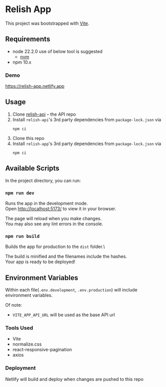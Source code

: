# Relish App

This project was bootstrapped with [Vite](https://github.com/vitejs/vite).

## Requirements

- node 22.2.0 use of below tool is suggested
  - [nvm](https://github.com/creationix/nvm)
- npm 10.x

### Demo

https://relish-app.netlify.app

## Usage

1. Clone [relish-api](https://github.com/Almeida-Gerson/relish-api) – the API repo
2. Install `relish-api`'s 3rd party dependencies from `package-lock.json` via
   ```
   npm ci
   ```
3. Clone this repo
4. Install `relish-app`'s 3rd party dependencies from `package-lock.json` via
   ```
   npm ci
   ```

## Available Scripts

In the project directory, you can run:

### `npm run dev`

Runs the app in the development mode.\
Open [http://localhost:5173/](http://localhost:5173/) to view it in your browser.

The page will reload when you make changes.\
You may also see any lint errors in the console.

### `npm run build`

Builds the app for production to the `dist` folder.\

The build is minified and the filenames include the hashes.\
Your app is ready to be deployed!

## Environment Variables

Within each file(`.env.development`, `.env.production`) will include environment variables.

Of note:

- `VITE_APP_API_URL` will be used as the base API url

### Tools Used

- Vite
- normalize.css
- react-responsive-pagination
- axios

### Deployment

Netlify will build and deploy when changes are pushed to this repo
